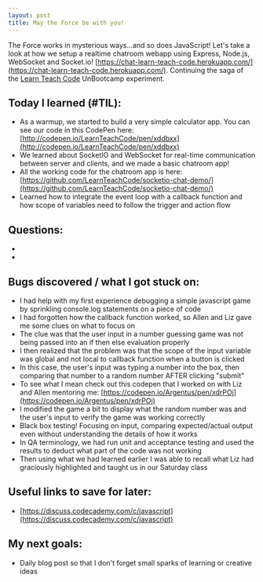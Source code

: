 ```yaml
---
layout: post
title: May the Force be with you!
---
```


The Force works in mysterious ways...and so does JavaScript!
Let's take a look at how we setup a realtime chatroom webapp
using Express, Node.js, WebSocket and Socket.io! [https://chat-learn-teach-code.herokuapp.com/](https://chat-learn-teach-code.herokuapp.com/).
Continuing the saga of the [Learn Teach Code](http://learnteachcode.org/) UnBootcamp experiment.

## Today I learned (#TIL):

- As a warmup, we started to build a very simple calculator app. You can see our code in this CodePen here\: [http://codepen.io/LearnTeachCode/pen/xddbxx](http://codepen.io/LearnTeachCode/pen/xddbxx)
- We learned about SocketIO and WebSocket for real-time communication between server and clients, and we made a basic chatroom app!
- All the working code for the chatroom app is here\: [https://github.com/LearnTeachCode/socketio-chat-demo/](https://github.com/LearnTeachCode/socketio-chat-demo/)
- Learned how to integrate the event loop with a callback function and how scope of variables need to follow the trigger and action flow


## Questions:

-
-

## Bugs discovered / what I got stuck on:

- I had help with my first experience debugging a simple javascript game by sprinkling console.log statements on a piece of code
- I had forgotten how the callback function worked, so Allen and Liz gave me some clues on what to focus on
- The clue was that the user input in a number guessing game was not being passed into an if then else evaluation properly
- I then realized that the problem was that the scope of the input variable was global and not local to callback function when a button is clicked
- In this case, the user's input was typing a number into the box, then comparing that number to a random number AFTER clicking "submit"
- To see what I mean check out this codepen that I worked on with Liz and Allen mentoring me\: [https://codepen.io/Argentus/pen/xdrPOj](https://codepen.io/Argentus/pen/xdrPOj)
- I modified the game a bit to display what the random number was and the user's input to verify the game was working correctly
- Black box testing!  Focusing on input, comparing expected/actual output even without understanding the details of how it works
- In QA terminology, we had run unit and acceptance testing and used the results to deduct what part of the code was not working
- Then using what we had learned earlier I was able to recall what Liz had graciously highlighted and taught us in our Saturday class


## Useful links to save for later:

- [https://discuss.codecademy.com/c/javascript](https://discuss.codecademy.com/c/javascript)


## My next goals:

- Daily blog post so that I don't forget small sparks of learning or creative ideas
